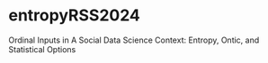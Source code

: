 # entropyRSS2024
Ordinal Inputs in A Social Data Science Context:  Entropy, Ontic, and Statistical Options
